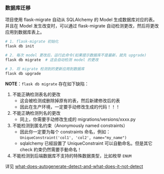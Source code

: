 ### 数据库迁移

项目使用 flask-migrate 自动从 SQLAlchemy 的 Model 生成数据库对应的表。
并且在 Model 发生改变时，可以通过 flask-migrate 自动检测更改，然后将更改应用到数据库表上。

```bash
# 1. flask-migrate 初始化
flask db init

# 2. 每次 model 更改后，运行此命令(如果提示数据库不是最新，就先 upgrade)
flask db migrate  # 这会自动检测 model 的更改

# 3. 将 migrate 检测到的更新应用到数据库
flask db upgrade
```

**NOTE**：`flask db migrate` 存在如下缺陷：
1. 不能正确检测表名的更改
    - 这会被检测成删除掉原有的表，然后新建修改后的表
    - 因此在生产环境，一定要手动修改生成的代码！！！
1. 不能正确检测列名的更改
    - 同上，你需要手动修改生成的 migrations/versions/xxxx.py
1. 不能检测到匿名约束（Anonymously named constraints）
    - 因此你一定要为每个 constraints 命名，例如：`UniqueConstraint('col1', 'col2', name="my_name")`
    - sqlalchemy 已經設置了 UniqueConstraint 可以自動命名。但是其它 check 約束仍然需要手動命名！
1. 不能检测到后端数据库不支持的特殊数据类型，比如枚举 `ENUM`


详见 [what-does-autogenerate-detect-and-what-does-it-not-detect](https://alembic.sqlalchemy.org/en/latest/autogenerate.html#what-does-autogenerate-detect-and-what-does-it-not-detect)




